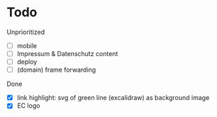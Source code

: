 # Todo

Unprioritized

 - [ ] mobile
 - [ ] Impressum & Datenschutz content
 - [ ] deploy
 - [ ] (domain) frame forwarding
 
Done

 - [x] link highlight: svg of green line (excalidraw) as background image
 - [x] EC logo
